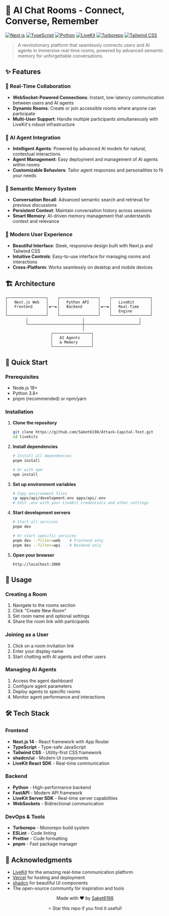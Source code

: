 # 🌟 AI Chat Rooms - Connect, Converse, Remember

[![Next.js](https://img.shields.io/badge/Next.js-000000?style=for-the-badge&logo=next.js&logoColor=white)](https://nextjs.org/)
[![TypeScript](https://img.shields.io/badge/TypeScript-007ACC?style=for-the-badge&logo=typescript&logoColor=white)](https://www.typescriptlang.org/)
[![Python](https://img.shields.io/badge/Python-3776AB?style=for-the-badge&logo=python&logoColor=white)](https://www.python.org/)
[![LiveKit](https://img.shields.io/badge/LiveKit-000000?style=for-the-badge&logo=livekit&logoColor=white)](https://livekit.io/)
[![Turborepo](https://img.shields.io/badge/Turborepo-000000?style=for-the-badge&logo=turborepo&logoColor=white)](https://turborepo.org/)
[![Tailwind CSS](https://img.shields.io/badge/Tailwind_CSS-38B2AC?style=for-the-badge&logo=tailwind-css&logoColor=white)](https://tailwindcss.com/)

> A revolutionary platform that seamlessly connects users and AI agents in immersive real-time rooms, powered by advanced semantic memory for unforgettable conversations.

## ✨ Features

### 🚀 Real-Time Collaboration
- **WebSocket-Powered Connections**: Instant, low-latency communication between users and AI agents
- **Dynamic Rooms**: Create or join accessible rooms where anyone can participate
- **Multi-User Support**: Handle multiple participants simultaneously with LiveKit's robust infrastructure

### 🤖 AI Agent Integration
- **Intelligent Agents**: Powered by advanced AI models for natural, contextual interactions
- **Agent Management**: Easy deployment and management of AI agents within rooms
- **Customizable Behaviors**: Tailor agent responses and personalities to fit your needs

### 🧠 Semantic Memory System
- **Conversation Recall**: Advanced semantic search and retrieval for previous discussions
- **Persistent Context**: Maintain conversation history across sessions
- **Smart Memory**: AI-driven memory management that understands context and relevance

### 🎨 Modern User Experience
- **Beautiful Interface**: Sleek, responsive design built with Next.js and Tailwind CSS
- **Intuitive Controls**: Easy-to-use interface for managing rooms and interactions
- **Cross-Platform**: Works seamlessly on desktop and mobile devices

## 🏗️ Architecture

```
┌─────────────────┐    ┌─────────────────┐    ┌─────────────────┐
│   Next.js Web   │    │   Python API    │    │   LiveKit       │
│   Frontend      │◄──►│   Backend       │◄──►│   Real-Time     │
│                 │    │                 │    │   Engine        │
└─────────────────┘    └─────────────────┘    └─────────────────┘
         │                        │                        │
         └────────────────────────┼────────────────────────┘
                                  │
                    ┌─────────────────┐
                    │   AI Agents     │
                    │   & Memory      │
                    └─────────────────┘
```

## 🚀 Quick Start

### Prerequisites
- Node.js 18+
- Python 3.8+
- pnpm (recommended) or npm/yarn

### Installation

1. **Clone the repository**
   ```bash
   git clone https://github.com/Saket6198/Attack-Capital-Test.git
   cd livekits
   ```

2. **Install dependencies**
   ```bash
   # Install all dependencies
   pnpm install

   # Or with npm
   npm install
   ```

3. **Set up environment variables**
   ```bash
   # Copy environment files
   cp apps/api/development.env apps/api/.env
   # Edit .env with your LiveKit credentials and other settings
   ```

4. **Start development servers**
   ```bash
   # Start all services
   pnpm dev

   # Or start specific services
   pnpm dev --filter=web    # Frontend only
   pnpm dev --filter=api    # Backend only
   ```

5. **Open your browser**
   ```
   http://localhost:3000
   ```

## 📖 Usage

### Creating a Room
1. Navigate to the rooms section
2. Click "Create New Room"
3. Set room name and optional settings
4. Share the room link with participants

### Joining as a User
1. Click on a room invitation link
2. Enter your display name
3. Start chatting with AI agents and other users

### Managing AI Agents
1. Access the agent dashboard
2. Configure agent parameters
3. Deploy agents to specific rooms
4. Monitor agent performance and interactions

## 🛠️ Tech Stack

### Frontend
- **Next.js 14** - React framework with App Router
- **TypeScript** - Type-safe JavaScript
- **Tailwind CSS** - Utility-first CSS framework
- **shadcn/ui** - Modern UI components
- **LiveKit React SDK** - Real-time communication

### Backend
- **Python** - High-performance backend
- **FastAPI** - Modern API framework
- **LiveKit Server SDK** - Real-time server capabilities
- **WebSockets** - Bidirectional communication

### DevOps & Tools
- **Turborepo** - Monorepo build system
- **ESLint** - Code linting
- **Prettier** - Code formatting
- **pnpm** - Fast package manager


## 🙏 Acknowledgments

- [LiveKit](https://livekit.io/) for the amazing real-time communication platform
- [Vercel](https://vercel.com/) for hosting and deployment
- [shadcn](https://ui.shadcn.com/) for beautiful UI components
- The open-source community for inspiration and tools


<div align="center">
  <p>Made with ❤️ by <a href="https://github.com/Saket6198">Saket6198</a></p>
  <p>⭐ Star this repo if you find it useful!</p>
</div>
